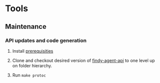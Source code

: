 # Tools

## Maintenance

### API updates and code generation

1. Install [prerequisities](https://grpc.io/docs/languages/go/quickstart/#prerequisites)

1. Clone and checkout desired version of [findy-agent-api](https://github.com/findy-network/findy-agent-api) to one level up on folder hierarchy.

1. Run `make protoc`

